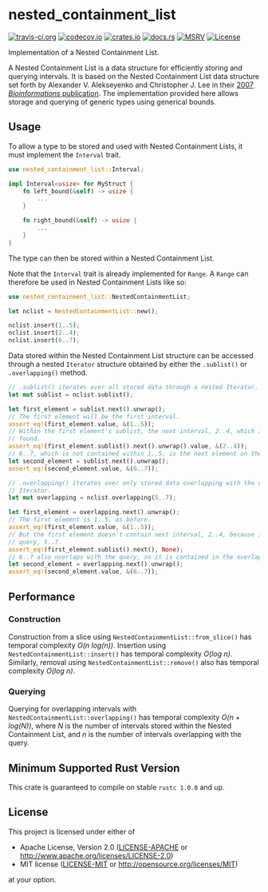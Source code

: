 # nested_containment_list

[![travis-ci.org](https://img.shields.io/travis/Anders429/nested_containment_list)](https://travis-ci.org/github/Anders429/nested_containment_list)
[![codecov.io](https://img.shields.io/codecov/c/gh/Anders429/nested_containment_list)](https://codecov.io/gh/Anders429/nested_containment_list)
[![crates.io](https://img.shields.io/crates/v/nested_containment_list)](https://crates.io/crates/nested_containment_list)
[![docs.rs](https://docs.rs/nested_containment_list/badge.svg)](https://docs.rs/nested_containment_list)
[![MSRV](https://img.shields.io/badge/rustc-1.0.0+-yellow.svg)](#minimum-supported-rust-version)
[![License](https://img.shields.io/crates/l/nested_containment_list)](#license)

Implementation of a Nested Containment List.

A Nested Containment List is a data structure for efficiently storing and querying intervals. It is
based on the Nested Containment List data structure set forth by Alexander V. Alekseyenko and
Christopher J. Lee in their
[2007 *Bioinformations* publication](https://doi.org/10.1093/bioinformatics/btl647). The
implementation provided here allows storage and querying of generic types using generical bounds.

## Usage

To allow a type to be stored and used with Nested Containment Lists, it must implement the
`Interval` trait.

```rust
use nested_containment_list::Interval;

impl Interval<usize> for MyStruct {
    fn left_bound(&self) -> usize {
        ...
    }

    fn right_bound(&self) -> usize {
        ...
    }
}
```

The type can then be stored within a Nested Containment List.

Note that the `Interval` trait is already implemented for `Range`. A `Range` can therefore be used
in Nested Containment Lists like so:

```rust
use nested_containment_list::NestedContainmentList;

let nclist = NestedContainmentList::new();

nclist.insert(1..5);
nclist.insert(2..4);
nclist.insert(6..7);
```

Data stored within the Nested Containment List structure can be accessed through a nested `Iterator`
structure obtained by either the `.sublist()` or `.overlapping()` method.

```rust
// .sublist() iterates over all stored data through a nested Iterator.
let mut sublist = nclist.sublist();

let first_element = sublist.next().unwrap();
// The first element will be the first interval.
assert_eq!(first_element.value, &(1..5));
// Within the first element's sublist, the next interval, 2..4, which is contained in 1..5, is
// found.
assert_eq!(first_element.sublist().next().unwrap().value, &(2..4));
// 6..7, which is not contained within 1..5, is the next element on the outer-most sublist.
let second_element = sublist.next().unwrap();
assert_eq!(second_element.value, &(6..7));

// .overlapping() iterates over only stored data overlapping with the query, again through a nested
// Iterator.
let mut overlapping = nclist.overlapping(5..7);

let first_element = overlapping.next().unwrap();
// The first element is 1..5, as before.
assert_eq!(first_element.value, &(1..5));
// But the first element doesn't contain next interval, 2..4, because it doesn't overlap with the
// query, 5..7.
assert_eq!(first_element.sublist().next(), None);
// 6..7 also overlaps with the query, so it is contained in the overlapping iterator.
let second_element = overlapping.next().unwrap();
assert_eq!(second_element.value, &(6..7));
```

## Performance

### Construction
Construction from a slice using `NestedContainmentList::from_slice()` has temporal complexity
*O(n log(n))*. Insertion using `NestedContainmentList::insert()` has temporal complexity *O(log n)*.
Similarly, removal using `NestedContainmentList::remove()` also has temporal complexity *O(log n)*.

### Querying
Querying for overlapping intervals with `NestedContainmentList::overlapping()` has temporal
complexity *O(n + log(N))*, where *N* is the number of intervals stored within the Nested Containment
List, and *n* is the number of intervals overlapping with the query.

## Minimum Supported Rust Version
This crate is guaranteed to compile on stable `rustc 1.0.0` and up.

## License
This project is licensed under either of

* Apache License, Version 2.0
([LICENSE-APACHE](https://github.com/Anders429/nested_containment_list/blob/HEAD/LICENSE-APACHE) or
http://www.apache.org/licenses/LICENSE-2.0)
* MIT license
([LICENSE-MIT](https://github.com/Anders429/nested_containment_list/blob/HEAD/LICENSE-MIT) or
http://opensource.org/licenses/MIT)

at your option.
